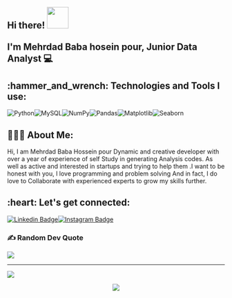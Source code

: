 <h2 align="left">
 
 <abc>
  
  <br>Hi there! <img src="https://user-images.githubusercontent.com/42378118/110234147-e3259600-7f4e-11eb-95be-0c4047144dea.gif" width="50"><br>
  <br> I'm Mehrdad Baba hosein pour, Junior Data Analyst :computer:<br>

 </abc>
</h2> 
<h2 align="left">:hammer_and_wrench: Technologies and Tools I use:</h2>
<p align="left">
 
  ![Python](https://img.shields.io/badge/python-3670A0?style=for-the-badge&logo=python&logoColor=ffdd54)![MySQL](https://img.shields.io/badge/mysql-%2300f.svg?style=for-the-badge&logo=mysql&logoColor=white)![NumPy](https://img.shields.io/badge/numpy-%23013243.svg?style=for-the-badge&logo=numpy&logoColor=white)![Pandas](https://img.shields.io/badge/pandas-%23150458.svg?style=for-the-badge&logo=pandas&logoColor=white)![Matplotlib](https://img.shields.io/badge/Matplotlib-%23ffffff.svg?style=for-the-badge&logo=Matplotlib&logoColor=black)![Seaborn](https://img.shields.io/badge/seaborn-%23ffffff.svg?style=for-the-badge&logo=Seaborn&logoColor=blue)
      
      
<h2 align="left">👨🏻‍💻 About Me:</h2>
Hi, I am Mehrdad Baba Hossein pour Dynamic and creative  developer with over a year of experience of self Study in generating Analysis codes. As well as active and interested in startups and trying to help them .I want to be honest with you, I love programming and problem solving And in fact, I do love to Collaborate with experienced experts to grow my skills further.


<h2 align="left">:heart: Let's get connected:</h2>

[![Linkedin Badge](https://img.shields.io/badge/-mehrdadbhp-blue?style=flat-square&logo=Linkedin&logoColor=white&link=https://www.linkedin.com/feed/)](https://www.linkedin.com/feed/)[![Instagram Badge](https://img.shields.io/badge/-@mehrdadbhp-D7008A?style=flat-square&labelColor=D7008A&logo=Instagram&logoColor=white&link=https://www.instagram.com/mehrdadbhp/)](https://www.instagram.com/mehrdadbhp/)

### ✍️ Random Dev Quote
![](https://quotes-github-readme.vercel.app/api?type=horizontal&theme=tokyonight)

---
[![](https://visitcount.itsvg.in/api?id=funnypar&icon=0&color=0)](https://visitcount.itsvg.in)



<p align="center">
  <img src="https://capsule-render.vercel.app/api?type=waving&color=gradient&height=60&section=footer&width=100"/>
</p>


